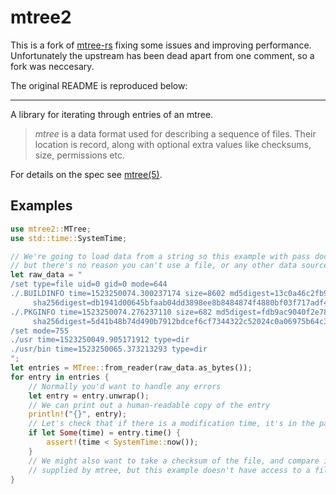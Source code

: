 # mtree2

This is a fork of [mtree-rs](https://github.com/derekdreery/mtree-rs) fixing some issues and improving performance. Unfortunately the upstream
has been dead apart from one comment, so a fork was neccesary.

The original README is reproduced below:

---

A library for iterating through entries of an mtree.

> *mtree* is a data format used for describing a sequence of files. Their location is record, along with optional extra values like checksums, size, permissions etc.

 For details on the spec see [mtree(5)].

## Examples

```rust
use mtree2::MTree;
use std::time::SystemTime;

// We're going to load data from a string so this example with pass doctest,
// but there's no reason you can't use a file, or any other data source.
let raw_data = "
/set type=file uid=0 gid=0 mode=644
./.BUILDINFO time=1523250074.300237174 size=8602 md5digest=13c0a46c2fb9f18a1a237d4904b6916e \
     sha256digest=db1941d00645bfaab04dd3898ee8b8484874f4880bf03f717adf43a9f30d9b8c
./.PKGINFO time=1523250074.276237110 size=682 md5digest=fdb9ac9040f2e78f3561f27e5b31c815 \
     sha256digest=5d41b48b74d490b7912bdcef6cf7344322c52024c0a06975b64c3ca0b4c452d1
/set mode=755
./usr time=1523250049.905171912 type=dir
./usr/bin time=1523250065.373213293 type=dir
";
let entries = MTree::from_reader(raw_data.as_bytes());
for entry in entries {
    // Normally you'd want to handle any errors
    let entry = entry.unwrap();
    // We can print out a human-readable copy of the entry
    println!("{}", entry);
    // Let's check that if there is a modification time, it's in the past
    if let Some(time) = entry.time() {
        assert!(time < SystemTime::now());
    }
    // We might also want to take a checksum of the file, and compare it to the digests
    // supplied by mtree, but this example doesn't have access to a filesystem.
}
```

[mtree(5)]: https://www.freebsd.org/cgi/man.cgi?mtree(5)
